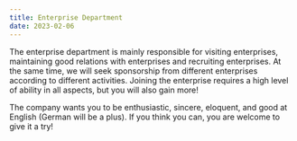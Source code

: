```yaml
---
title: Enterprise Department
date: 2023-02-06
---
```


The enterprise department is mainly responsible for visiting enterprises, maintaining good relations with enterprises and recruiting enterprises. At the same time, we will seek sponsorship from different enterprises according to different activities. Joining the enterprise requires a high level of ability in all aspects, but you will also gain more!

The company wants you to be enthusiastic, sincere, eloquent, and good at English (German will be a plus). If you think you can, you are welcome to give it a try!
